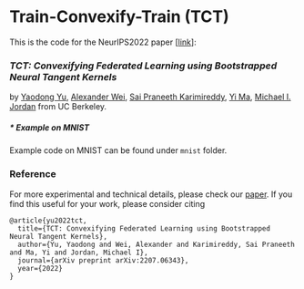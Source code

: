 # Train-Convexify-Train (TCT) 

This is the code for the NeurIPS2022 paper [[link](https://arxiv.org/abs/2207.06343)]:

### *TCT: Convexifying Federated Learning using Bootstrapped Neural Tangent Kernels*

by [Yaodong Yu](https://yaodongyu.github.io), [Alexander Wei](https://www.alexwei.org), [Sai Praneeth Karimireddy](https://spkreddy.org), [Yi Ma](http://people.eecs.berkeley.edu/~yima/), [Michael I. Jordan](https://people.eecs.berkeley.edu/~jordan/) from UC Berkeley.


##### * Example on MNIST

Example code on MNIST can be found under ```mnist``` folder.

### Reference
For more experimental and technical details, please check our [paper](https://arxiv.org/abs/2207.06343). If you find this useful for your work, please consider citing
```
@article{yu2022tct,
  title={TCT: Convexifying Federated Learning using Bootstrapped Neural Tangent Kernels},
  author={Yu, Yaodong and Wei, Alexander and Karimireddy, Sai Praneeth and Ma, Yi and Jordan, Michael I},
  journal={arXiv preprint arXiv:2207.06343},
  year={2022}
}
```
